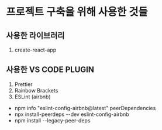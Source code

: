 # 프로젝트 구축을 위해 사용한 것들

## 사용한 라이브러리

1. create-react-app


## 사용한 VS CODE PLUGIN

1. Prettier
2. Rainbow Brackets
3. ESLint (airbnb)
  * npm info "eslint-config-airbnb@latest" peerDependencies
  * npx install-peerdeps --dev eslint-config-airbnb
  * npm install --legacy-peer-deps